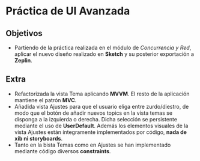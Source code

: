 # Práctica de UI Avanzada

## Objetivos

- Partiendo de la práctica realizada en el módulo de *Concurrencia y Red*, aplicar el nuevo diseño realizado en **Sketch** y su posterior exportación a **Zeplin**.

## Extra

- Refactorizada la vista Tema aplicando **MVVM**. El resto de la aplicación mantiene el patrón **MVC**.
- Añadida vista Ajustes para que el usuario eliga entre zurdo/diestro, de modo que el botón de añadir nuevos topics en la vista temas se disponga a la izquierda o derecha. Dicha selección se persistente mediante el uso de **UserDefault**. Además los elementos visuales de la vista Ajustes están íntegramente implementados por código, **nada de xib ni storyboards**.
- Tanto en la bista Temas como en Ajustes se han implementado mediante código diversos **constraints**.
